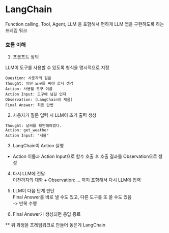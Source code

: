 # LangChain

Function calling, Tool, Agent, LLM 을 포함해서 편하게 LLM 앱을 구현하도록 하는 프레임 워크

### 흐름 이해

1. 프롬프트 정의  

LLM이 도구를 사용할 수 있도록 형식을 명시적으로 지정

```
Question: 사용자의 질문
Thought: 어떤 도구를 써야 할지 생각
Action: 사용할 도구 이름
Action Input: 도구에 넘길 인자
Observation: (LangChain이 채움)
Final Answer: 최종 답변
```

2. 사용자가 질문 입력 시 LLM이 초기 출력 생성

```
Thought: 날씨를 확인해야겠다.
Action: get_weather
Action Input: "서울"
```

3. LangChain이 Action 실행
* Action 이름과 Action Input으로 함수 호출 후 호출 결과를 Observation으로 생성

4. 다시 LLM에 전달  
이전까지의 대화 + Observation: ... 까지 포함해서 다시 LLM에 입력

5. LLM이 다음 단계 판단  
Final Answer를 바로 낼 수도 있고, 다른 도구를 또 쓸 수도 있음  
-> 반복 수행

6. Final Answer가 생성되면 응답 종료 



** 위 과정을 프레임워크로 만들어 놓은게 LangChain  
